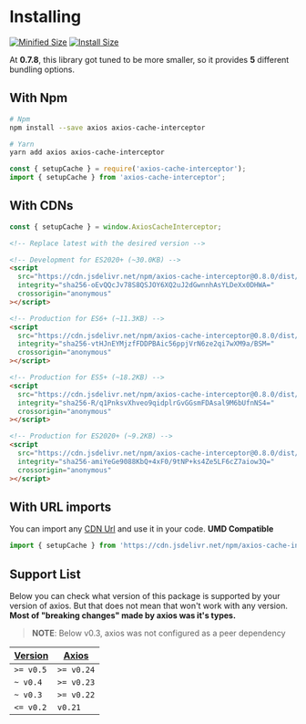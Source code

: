 # Installing

<a href="https://bundlephobia.com/package/axios-cache-interceptor@latest"
    ><img
      src="https://img.shields.io/bundlephobia/minzip/axios-cache-interceptor/latest?style=flat"
      target="_blank"
      alt="Minified Size"
  /></a> <a href="https://packagephobia.com/result?p=axios-cache-interceptor@latest"
    ><img
      src="https://packagephobia.com/badge?p=axios-cache-interceptor@latest"
      target="_blank"
      alt="Install Size"
  /></a>

At **0.7.8**, this library got tuned to be more smaller, so it provides **5** different
bundling options.

## With Npm

```sh
# Npm
npm install --save axios axios-cache-interceptor

# Yarn
yarn add axios axios-cache-interceptor
```

```js
const { setupCache } = require('axios-cache-interceptor');
import { setupCache } from 'axios-cache-interceptor';
```

## With CDNs

```js
const { setupCache } = window.AxiosCacheInterceptor;
```

<!-- https://www.jsdelivr.com/package/npm/axios-cache-interceptor?path=dist -->

```html
<!-- Replace latest with the desired version -->

<!-- Development for ES2020+ (~30.0KB) -->
<script
  src="https://cdn.jsdelivr.net/npm/axios-cache-interceptor@0.8.0/dist/index.development.js"
  integrity="sha256-oEvQQcJv78S8QSJOY6XQ2uJ2dGwnnhAsYLDeXx0DHWA="
  crossorigin="anonymous"
></script>

<!-- Production for ES6+ (~11.3KB) -->
<script
  src="https://cdn.jsdelivr.net/npm/axios-cache-interceptor@0.8.0/dist/index.min.js"
  integrity="sha256-vtHJnEYMjzfFDDPBAic56ppjVrN6ze2qi7wXM9a/BSM="
  crossorigin="anonymous"
></script>

<!-- Production for ES5+ (~18.2KB) -->
<script
  src="https://cdn.jsdelivr.net/npm/axios-cache-interceptor@0.8.0/dist/index.es5.min.js"
  integrity="sha256-R/q1PnksvXhveo9qidplrGvGGsmFDAsal9M6bUfnNS4="
  crossorigin="anonymous"
></script>

<!-- Production for ES2020+ (~9.2KB) -->
<script
  src="https://cdn.jsdelivr.net/npm/axios-cache-interceptor@0.8.0/dist/index.es2020.min.js"
  integrity="sha256-amiYeGe9088KbQ+4xF0/9tNP+ks4Ze5LF6cZ7aiow3Q="
  crossorigin="anonymous"
></script>
```

## With URL imports

You can import any [CDN Url](#with-cdns) and use it in your code. **UMD Compatible**

```js
import { setupCache } from 'https://cdn.jsdelivr.net/npm/axios-cache-interceptor@0.8.0/dist/index.es2020.min.js';
```

## Support List

Below you can check what version of this package is supported by your version of axios.
But that does not mean that won't work with any version. **Most of "breaking changes" made
by axios was it's types.**

> **NOTE**: Below v0.3, axios was not configured as a peer dependency

| [Version](https://github.com/arthurfiorette/axios-cache-interceptor/releases) | [Axios](https://github.com/axios/axios/releases) |
| ----------------------------------------------------------------------------- | ------------------------------------------------ |
| `>= v0.5`                                                                     | `>= v0.24`                                       |
| `~ v0.4`                                                                      | `>= v0.23`                                       |
| `~ v0.3`                                                                      | `>= v0.22`                                       |
| `<= v0.2`                                                                     | `v0.21`                                          |
